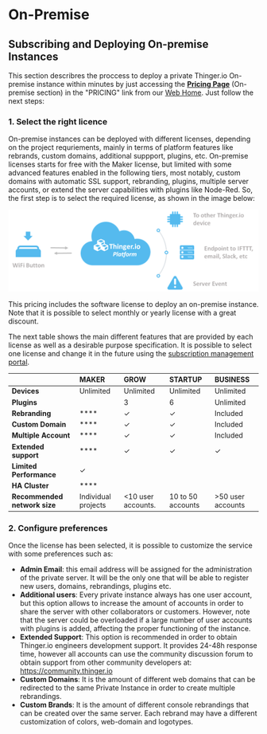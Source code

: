 # On-Premise

## Subscribing and Deploying On-premise Instances

This section describres the proccess to deploy a private Thinger.io On-premise instance within minutes by just accessing the [**Pricing Page**](https://pricing.thinger.io) \(On-premise section\) in the "PRICING" link from our [Web Home](https://thinger.io). Just follow the next steps:

### 1. Select the right licence

On-premise instances can be deployed with different licenses, depending on the project requriements, mainly in terms of platform features like rebrands, custom domains, additional suppport, plugins, etc. On-premise licenses starts for free with the Maker license, but limited with some advanced features enabled in the following tiers, most notably, custom domains with automatic SSL support, rebranding, plugins, multiple server accounts, or extend the server capabilities with plugins like Node-Red. So, the first step is to select the required license, as shown in the image below:

![On-premise license selection](../.gitbook/assets/image%20%28154%29.png)

This pricing includes the software license to deploy an on-premise instance. Note that it is possible to select monthly or yearly license with a great discount. 

The next table shows the main different features that are provided by each license as well as a desirable purpose specification. It is possible to select one license and change it in the future using the [subscription management portal](https://thinger.chargebeeportal.com). 

|  | **MAKER** | **GROW** | **STARTUP** | **BUSINESS** |
| :--- | :--- | :--- | :--- | :--- |
| **Devices** | Unlimited | Unlimited | Unlimited | Unlimited |
| **Plugins** |  | 3 | 6 | Unlimited |
| **Rebranding** | \*\*\*\* | ✓ | ✓ | Included |
| **Custom Domain** | \*\*\*\* | ✓ | ✓ | Included |
| **Multiple Account** | \*\*\*\* | ✓ | ✓ | Included |
| **Extended support** | \*\*\*\* | ✓ | ✓ | ✓ |
| **Limited Performance** | ✓ |  |  |  |
| **HA Cluster** | \*\*\*\* |  |  |  |
| **Recommended network size** | Individual projects | &lt;10 user accounts. | 10 to 50 accounts |  &gt;50 user accounts |

### 2.  Configure preferences

Once the license has been selected, it is possible to customize the service with some preferences such as:

* **Admin Email**: this email address will be assigned for the administration of the private server. It will be the only one that will be able to register new users, domains, rebrandings, plugins etc.
* **Additional users**: Every private instance always has one user account, but this option allows to increase the amount of accounts in order to share the server with other collaborators or customers. However, note that the server could be overloaded if a large number of user accounts with plugins is added, affecting the proper functioning of the instance.
* **Extended Support**: This option is recommended in order to obtain Thinger.io engineers development support. It provides 24-48h response time, however all accounts can use the community discussion forum to obtain support from other community developers at: https://community.thinger.io
* **Custom Domains**: It is the amount of different web domains that can be redirected to the same Private Instance in order to create multiple rebrandings.
* **Custom Brands**: It is the amount of different console rebrandings that can be created over the same server. Each rebrand may have a different customization of colors, web-domain and logotypes.

